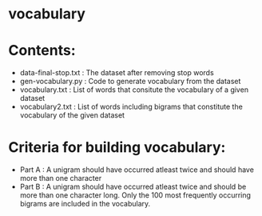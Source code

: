 # vocabulary

# Contents:
- data-final-stop.txt : The dataset after removing stop words
- gen-vocabulary.py : Code to generate vocabulary from the dataset
- vocabulary.txt : List of words that consitute the vocabulary of a given dataset
- vocabulary2.txt : List of words including bigrams that constitute the vocabulary of the given dataset

# Criteria for building vocabulary:
- Part A : A unigram should have occurred atleast twice and should have more than one character
- Part B : A unigram should have occurred atleast twice and should be more than one character long. Only the 100 most frequently occurring bigrams are included in the vocabulary.
